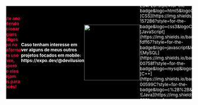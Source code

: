 <svg fill="none" viewBox="0 0 600 300" width="600" height="300" xmlns="http://www.w3.org/2000/svg">
  <foreignObject width="100%" height="100%">
    <div xmlns="http://www.w3.org/1999/xhtml">
      <style>
        .container {
          background-color: black;
          width: 100%;
          height: 300px;
          display: flex;
          justify-content: center;
          align-items: center;
          color: white;
          font-family: -apple-system, BlinkMacSystemFont, "Segoe UI", Roboto, Helvetica, Arial, sans-serif, "Apple Color Emoji", "Segoe UI Emoji", "Segoe UI Symbol";
        }
    </style>
    <div class="container">
        <h2 class="text-center" style="text-align:center; color:#f50743;">
             Sinta-se livre para entrar em contato caso tenha alguma dúvida sobre meus códigos! ✨
        </h2>
        <h4 class="text-center" style="text-align:center; color:#f50743;">
            Neste ano pretendo adicionar alguns códigos aqui na plataforma para uso livre, espero que eles sejam úteis para vocês!
        </h4>
        <h4>
             Caso tenham interesse em ver alguns de meus outros projetos focados em mobile: https://expo.dev/@devilusion
        </h4>
        <hr>
        <img height="180em" src="https://github-readme-stats.vercel.app/api/top-langs/?username=DeveloperIlusion&layout=compact&theme=dark"/>
        <!--
        <img height="180em" src="https://github-readme-stats.vercel.app/api?username=NathanBittencourt&show_icons=true&theme=dark"/>
        -->
        ![PHP](https://img.shields.io/badge/PHP-777BB4?style=for-the-badge&logo=php&logoColor=white)
        ![HTML5](https://img.shields.io/badge/HTML5-E34F26?style=for-the-badge&logo=html5&logoColor=white)
        ![CSS](https://img.shields.io/badge/CSS3-1572B6?style=for-the-badge&logo=css3&logoColor=white)
        ![JavaScript](https://img.shields.io/badge/JavaScript-fdff67?style=for-the-badge&logo=javascript&logoColor=212121)
        ![MySQL](https://img.shields.io/badge/MySQL-00758f?style=for-the-badge&logo=mysql&logoColor=FFF)
        ![C++](https://img.shields.io/badge/C%2B%2B-00599C?style=for-the-badge&logo=c%2B%2B&logoColor=white)
        ![Java](https://img.shields.io/badge/Java-FFF?style=for-the-badge&logo=openjdk&logoColor=ED1D25)
        ![Python](https://img.shields.io/badge/Python-FFD43B?style=for-the-badge&logo=python&logoColor=306998)
      </div>
    </div>
  </foreignObject>
</svg>
